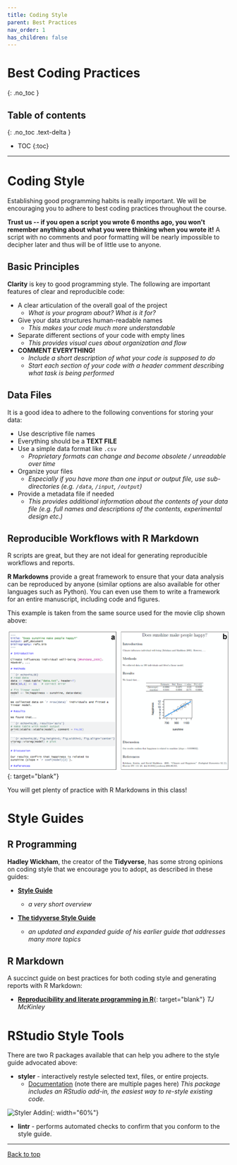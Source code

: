 ```yaml
---
title: Coding Style
parent: Best Practices
nav_order: 1
has_children: false
---
```


# Best Coding Practices
{: .no_toc }


## Table of contents
{: .no_toc .text-delta }

- TOC
{:toc}

---

# Coding Style
<!-- Note: also put something similar in the R Resources index page -->

Establishing good programming habits is really important. We will be encouraging you to adhere to best coding practices throughout the course.

**Trust us -- if you open a script you wrote 6 months ago, you won't remember anything about what you were thinking when you wrote it!** A script with no comments and poor formatting will be nearly impossible to decipher later and thus will be of little use to anyone.


## Basic Principles

**Clarity** is key to good programming style. The following are important features of clear and reproducible code:

+ A clear articulation of the overall goal of the project
  - _What is your program about? What is it for?_
+ Give your data structures human-readable names
  - _This makes your code much more understandable_
+ Separate different sections of your code with empty lines
  - _This provides visual cues about organization and flow_
+ **COMMENT EVERYTHING!**
  - _Include a short description of what your code is supposed to do_
  - _Start each section of your code with a header comment describing what task is being performed_


## Data Files

It is a good idea to adhere to the following conventions for storing your data:

+ Use descriptive file names
+ Everything should be a **TEXT FILE**
+ Use a simple data format like `.csv`
  - _Proprietary formats can change and become obsolete / unreadable over time_
+ Organize your files
  - _Especially if you have more than one input or output file, use sub-directories (e.g. `/data`, `/input`, `/output`)_
+ Provide a metadata file if needed
  + _This provides additional information about the contents of your data file (e.g. full names and descriptions of the contents, experimental design etc.)_


## Reproducible Workflows with R Markdown

R scripts are great, but they are not ideal for generating reproducible workflows and reports.

**R Markdowns** provide a great framework to ensure that your data analysis can be reproduced by anyone (similar options are also available for other languages such as Python). You can even use them to write a framework for an entire manuscript, including code and figures.

This example is taken from the same source used for the movie clip shown above:

![Manuscript template](images/Rmd_manuscript_framework.png){: target="blank"}

You will get plenty of practice with R Markdowns in this class!


# Style Guides

## R Programming

**Hadley Wickham**, the creator of the **Tidyverse**, has some strong opinions on coding style that we encourage you to adopt, as described in these guides:

+ [**Style Guide**](http://adv-r.had.co.nz/Style.html)
  - _a very short overview_

+ [**The tidyverse Style Guide**](https://style.tidyverse.org/index.html)
  - _an updated and expanded guide of his earlier guide that addresses many more topics_


## R Markdown

A succinct guide on best practices for both coding style and generating reports with R Markdown:

* [**Reproducibility and literate programming in R**](https://exeter-data-analytics.github.io/LitProg/index.html){: target="blank"} _TJ McKinley_


<!-- * [**R Programming for Research**](https://geanders.github.io/RProgrammingForResearch/){: target="blank"} -->


# RStudio Style Tools

There are two R packages available that can help you adhere to the style guide advocated above:

+ **styler** - interactively restyle selected text, files, or entire projects.
  - [Documentation](https://styler.r-lib.org/index.html) (note there are multiple pages here)
   _This package includes an RStudio add-in, the easiest way to re-style existing code._

![Styler Addin](images/styler0.1.gif){: width="60%"}

+ **lintr** - performs automated checks to confirm that you conform to the style guide.

---

[Back to top](#top)
